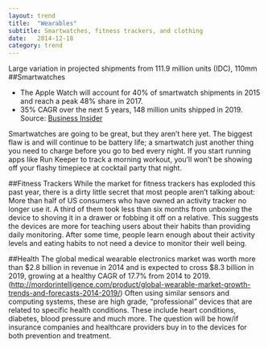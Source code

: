 ```yaml
---
layout: trend
title:  "Wearables"
subtitle: Smartwatches, fitness trackers, and clothing 
date:   2014-12-18
category: trend
---
```

Large variation in projected shipments from 111.9 million units (IDC), 110mm 
##Smartwatches
- The Apple Watch will account for 40% of smartwatch shipments in 2015 and reach a peak 48% share in 2017. 
- 35% CAGR over the next 5 years, 148 million units shipped in 2019. Source: [Business Insider](http://finance.yahoo.com/news/wearable-computing-market-report-growth-192528241.html)

Smartwatches are going to be great, but they aren’t here yet. The biggest flaw is and will continue to be battery life; a smartwatch just another thing you need to charge before you go to bed every night. If you start running apps like Run Keeper to track a morning workout, you’ll won’t be showing off your flashy timepiece at cocktail party that night. 

##Fitness Trackers
While the market for fitness trackers has exploded this past year, there is a dirty little secret that most people aren’t talking about: More than half of US consumers who have owned an activity tracker no longer use it. A third of them took less than six months from unboxing the device to shoving it in a drawer or fobbing it off on a relative. This suggests the devices are more for teaching users about their habits than providing daily monitoring. After some time, people learn enough about their activity levels and eating habits to not need a device to monitor their well being. 

##Health 
The global medical wearable electronics market was worth more than $2.8 billion in revenue in 2014 and is expected to cross $8.3 billion in 2019, growing at a healthy CAGR of 17.7% from 2014 to 2019. (http://mordorintelligence.com/product/global-wearable-market-growth-trends-and-forecasts-2014-2019/)
Often using similar sensors and computing systems, these are high grade, “professional” devices that are related to specific health conditions.  These include heart conditions, diabetes, blood pressure and much more. The question will be how/if insurance companies and healthcare providers buy in to the devices for both prevention and treatment. 

 

